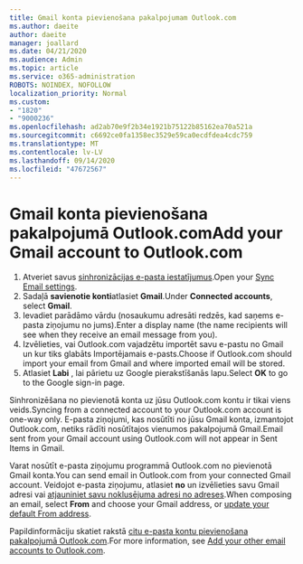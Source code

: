 ```yaml
---
title: Gmail konta pievienošana pakalpojumam Outlook.com
ms.author: daeite
author: daeite
manager: joallard
ms.date: 04/21/2020
ms.audience: Admin
ms.topic: article
ms.service: o365-administration
ROBOTS: NOINDEX, NOFOLLOW
localization_priority: Normal
ms.custom:
- "1820"
- "9000236"
ms.openlocfilehash: ad2ab70e9f2b34e1921b75122b85162ea70a521a
ms.sourcegitcommit: c6692ce0fa1358ec3529e59ca0ecdfdea4cdc759
ms.translationtype: MT
ms.contentlocale: lv-LV
ms.lasthandoff: 09/14/2020
ms.locfileid: "47672567"
---
```

# <a name="add-your-gmail-account-to-outlookcom"></a><span data-ttu-id="0d354-102">Gmail konta pievienošana pakalpojumā Outlook.com</span><span class="sxs-lookup"><span data-stu-id="0d354-102">Add your Gmail account to Outlook.com</span></span>

1. <span data-ttu-id="0d354-103">Atveriet savus [sinhronizācijas e-pasta iestatījumus](https://go.microsoft.com/fwlink/?linkid=875264).</span><span class="sxs-lookup"><span data-stu-id="0d354-103">Open your [Sync Email settings](https://go.microsoft.com/fwlink/?linkid=875264).</span></span>
2. <span data-ttu-id="0d354-104">Sadaļā **savienotie konti**atlasiet **Gmail**.</span><span class="sxs-lookup"><span data-stu-id="0d354-104">Under **Connected accounts**, select **Gmail**.</span></span>
3. <span data-ttu-id="0d354-105">Ievadiet parādāmo vārdu (nosaukumu adresāti redzēs, kad saņems e-pasta ziņojumu no jums).</span><span class="sxs-lookup"><span data-stu-id="0d354-105">Enter a display name (the name recipients will see when they receive an email message from you).</span></span>
4. <span data-ttu-id="0d354-106">Izvēlieties, vai Outlook.com vajadzētu importēt savu e-pastu no Gmail un kur tiks glabāts Importējamais e-pasts.</span><span class="sxs-lookup"><span data-stu-id="0d354-106">Choose if Outlook.com should import your email from Gmail and where imported email will be stored.</span></span>
5. <span data-ttu-id="0d354-107">Atlasiet **Labi** , lai pārietu uz Google pierakstīšanās lapu.</span><span class="sxs-lookup"><span data-stu-id="0d354-107">Select **OK** to go to the Google sign-in page.</span></span>

<span data-ttu-id="0d354-108">Sinhronizēšana no pievienotā konta uz jūsu Outlook.com kontu ir tikai viens veids.</span><span class="sxs-lookup"><span data-stu-id="0d354-108">Syncing from a connected account to your Outlook.com account is one-way only.</span></span> <span data-ttu-id="0d354-109">E-pasta ziņojumi, kas nosūtīti no jūsu Gmail konta, izmantojot Outlook.com, netiks rādīti nosūtītajos vienumos pakalpojumā Gmail.</span><span class="sxs-lookup"><span data-stu-id="0d354-109">Email sent from your Gmail account using Outlook.com will not appear in Sent Items in Gmail.</span></span>

<span data-ttu-id="0d354-110">Varat nosūtīt e-pasta ziņojumu programmā Outlook.com no pievienotā Gmail konta.</span><span class="sxs-lookup"><span data-stu-id="0d354-110">You can send email in Outlook.com from your connected Gmail account.</span></span> <span data-ttu-id="0d354-111">Veidojot e-pasta ziņojumu, atlasiet **no** un izvēlieties savu Gmail adresi vai [atjauniniet savu noklusējuma adresi no adreses](https://go.microsoft.com/fwlink/?linkid=875264).</span><span class="sxs-lookup"><span data-stu-id="0d354-111">When composing an email, select **From** and choose your Gmail address, or [update your default From address](https://go.microsoft.com/fwlink/?linkid=875264).</span></span>

<span data-ttu-id="0d354-112">Papildinformāciju skatiet rakstā [citu e-pasta kontu pievienošana pakalpojumā Outlook.com](https://support.office.com/article/c5224df4-5885-4e79-91ba-523aa743f0ba?wt.mc_id=Office_Outlook_com_Alchemy).</span><span class="sxs-lookup"><span data-stu-id="0d354-112">For more information, see [Add your other email accounts to Outlook.com](https://support.office.com/article/c5224df4-5885-4e79-91ba-523aa743f0ba?wt.mc_id=Office_Outlook_com_Alchemy).</span></span>